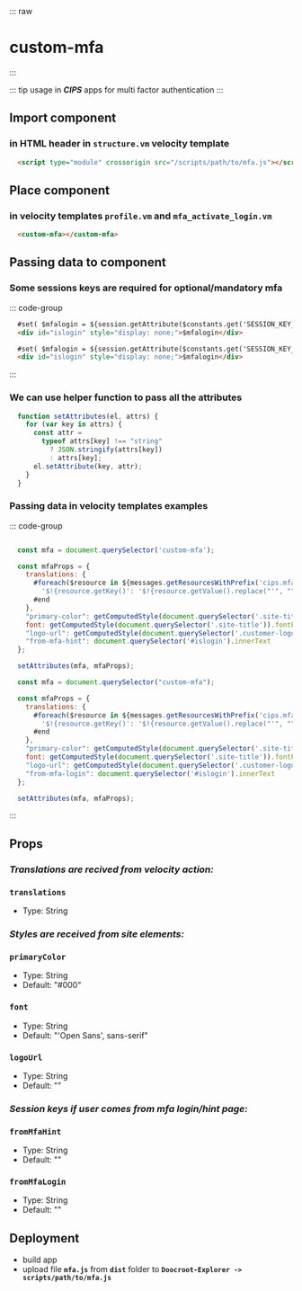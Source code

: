 ::: raw
<h1 class="heading">custom-mfa</h1>
:::

::: tip usage
in ***CIPS*** apps for multi factor authentication
:::

## Import component

### in HTML header in `structure.vm` velocity template

```html
  <script type="module" crossorigin src="/scripts/path/to/mfa.js"></script>

```

## Place component

### in velocity templates `profile.vm` and `mfa_activate_login.vm`

```html
  <custom-mfa></custom-mfa>
```

## Passing data to component

### Some sessions keys are required for optional/mandatory mfa

::: code-group

```html [mfa_activate_login.vm]
  #set( $mfalogin = ${session.getAttribute($constants.get('SESSION_KEY_MULTIFACTOR_AUTHENTICATION_ACTIVATION_REQUIRED'))} )
  <div id="islogin" style="display: none;">$mfalogin</div>
```

```html [profile.vm]
  #set( $mfalogin = ${session.getAttribute($constants.get('SESSION_KEY_MULTIFACTOR_AUTHENTICATION_ACTIVATION_AFTER_LOGIN'))} )
  <div id="islogin" style="display: none;">$mfalogin</div>
```

:::

### We can use helper function to pass all the attributes

```js
  function setAttributes(el, attrs) {
    for (var key in attrs) {
      const attr =
        typeof attrs[key] !== "string"
          ? JSON.stringify(attrs[key])
          : attrs[key];
      el.setAttribute(key, attr);
    }
  }
```

### Passing data in velocity templates examples

::: code-group

```js [profile.vm]

  const mfa = document.querySelector('custom-mfa');

  const mfaProps = {
    translations: {
      #foreach($resource in ${messages.getResourcesWithPrefix('cips.mfa')})
        '$!{resource.getKey()': '$!{resource.getValue().replace("'", "")}',
      #end
    },
    "primary-color": getComputedStyle(document.querySelector('.site-title')).color,
    font: getComputedStyle(document.querySelector('.site-title')).fontFamily,
    "logo-url": getComputedStyle(document.querySelector('.customer-logo-frame > a')).backgroundImage,
    "from-mfa-hint": document.querySelector('#islogin').innerText
  };

  setAttributes(mfa, mfaProps);
```

```js [mfa_activate_login.vm]
  const mfa = document.querySelector("custom-mfa");

  const mfaProps = {
    translations: {
      #foreach($resource in ${messages.getResourcesWithPrefix('cips.mfa')})
        '$!{resource.getKey()': '$!{resource.getValue().replace("'", "")}',
      #end
    },
    "primary-color": getComputedStyle(document.querySelector('.site-title')).color,
    font: getComputedStyle(document.querySelector('.site-title')).fontFamily,
    "logo-url": getComputedStyle(document.querySelector('.customer-logo-frame > a')).backgroundImage,
    "from-mfa-login": document.querySelector('#islogin').innerText
  };

  setAttributes(mfa, mfaProps);
```

:::

## Props

### ***Translations are recived from velocity action:***

### **`translations`**

- Type: String

### ***Styles are received from site elements:***

### **`primaryColor`**

- Type: String
- Default: "#000"

### **`font`**

- Type: String
- Default: "'Open Sans', sans-serif"

### **`logoUrl`**

- Type: String
- Default: ""

### ***Session keys if user comes from mfa login/hint page:***

### **`fromMfaHint`**

- Type: String
- Default: ""

### **`fromMfaLogin`**

- Type: String
- Default: ""

## Deployment

- build app
- upload file **`mfa.js`** from **`dist`** folder to **`Doocroot-Explorer -> scripts/path/to/mfa.js`**
